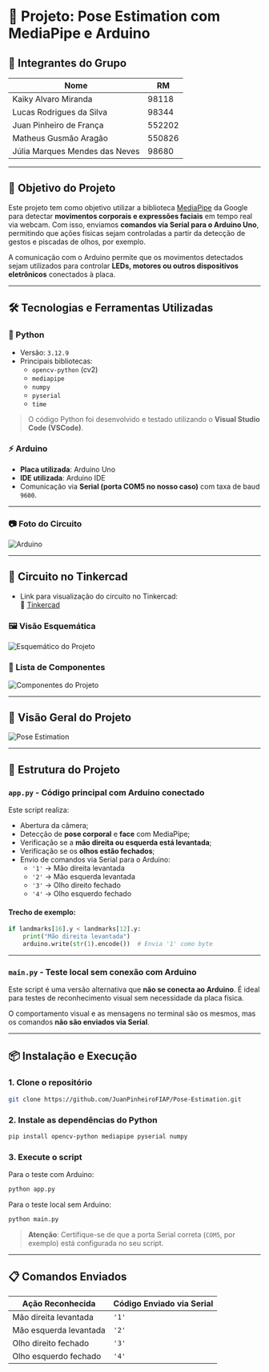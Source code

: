 # 📌 Projeto: Pose Estimation com MediaPipe e Arduino

## 👥 Integrantes do Grupo

| Nome                          | RM      |
|-------------------------------|---------|
| Kaiky Alvaro Miranda          | 98118   |
| Lucas Rodrigues da Silva      | 98344   |
| Juan Pinheiro de França       | 552202  |
| Matheus Gusmão Aragão         | 550826  |
| Júlia Marques Mendes das Neves| 98680   |

---

## 🧠 Objetivo do Projeto

Este projeto tem como objetivo utilizar a biblioteca [MediaPipe](https://developers.google.com/mediapipe) da Google para detectar **movimentos corporais e expressões faciais** em tempo real via webcam. Com isso, enviamos **comandos via Serial para o Arduino Uno**, permitindo que ações físicas sejam controladas a partir da detecção de gestos e piscadas de olhos, por exemplo.

A comunicação com o Arduino permite que os movimentos detectados sejam utilizados para controlar **LEDs, motores ou outros dispositivos eletrônicos** conectados à placa.

---

## 🛠️ Tecnologias e Ferramentas Utilizadas

### 🐍 Python

- Versão: `3.12.9`
- Principais bibliotecas:
  - `opencv-python` (cv2)
  - `mediapipe`
  - `numpy`
  - `pyserial`
  - `time`

> O código Python foi desenvolvido e testado utilizando o **Visual Studio Code (VSCode)**.

### ⚡ Arduino

- **Placa utilizada**: Arduino Uno
- **IDE utilizada**: Arduino IDE
- Comunicação via **Serial (porta COM5 no nosso caso)** com taxa de baud `9600`.

---
### 📷 Foto do Circuito
![Arduino](https://github.com/user-attachments/assets/9c85917e-573e-41d7-a19b-52aed552e5fb)

---
## 🔌 Circuito no Tinkercad

- Link para visualização do circuito no Tinkercad:  
🔗 [Tinkercad](https://www.tinkercad.com/things/b2ceVLqVYyk-pose-estimation)

### 🖼️ Visão Esquemática

![Esquemático do Projeto](https://github.com/user-attachments/assets/8120ff84-39de-4cfc-86bc-315426d0b159)

### 🧾 Lista de Componentes

![Componentes do Projeto](https://github.com/user-attachments/assets/203487dc-e311-43ef-967c-716b5a5783e9)

---

## 👀 Visão Geral do Projeto

![Pose Estimation](https://github.com/user-attachments/assets/6436f031-496a-4c99-bb9a-e22f235e665e)

---

## 📄 Estrutura do Projeto

### `app.py` - Código principal com Arduino conectado

Este script realiza:

- Abertura da câmera;
- Detecção de **pose corporal** e **face** com MediaPipe;
- Verificação se a **mão direita ou esquerda está levantada**;
- Verificação se os **olhos estão fechados**;
- Envio de comandos via Serial para o Arduino:
  - `'1'` → Mão direita levantada
  - `'2'` → Mão esquerda levantada
  - `'3'` → Olho direito fechado
  - `'4'` → Olho esquerdo fechado

#### Trecho de exemplo:
```python
if landmarks[16].y < landmarks[12].y:
    print("Mão direita levantada")
    arduino.write(str(1).encode())  # Envia '1' como byte
```

---

### `main.py` - Teste local sem conexão com Arduino

Este script é uma versão alternativa que **não se conecta ao Arduino**. É ideal para testes de reconhecimento visual sem necessidade da placa física.

O comportamento visual e as mensagens no terminal são os mesmos, mas os comandos **não são enviados via Serial**.

---

## 📦 Instalação e Execução

### 1. Clone o repositório
```bash
git clone https://github.com/JuanPinheiroFIAP/Pose-Estimation.git
```

### 2. Instale as dependências do Python
```bash
pip install opencv-python mediapipe pyserial numpy
```

### 3. Execute o script
Para o teste com Arduino:
```bash
python app.py
```

Para o teste local sem Arduino:
```bash
python main.py
```

> **Atenção**: Certifique-se de que a porta Serial correta (`COM5`, por exemplo) está configurada no seu script.

---

## 📋 Comandos Enviados

| Ação Reconhecida         | Código Enviado via Serial |
|--------------------------|----------------------------|
| Mão direita levantada    | `'1'`                      |
| Mão esquerda levantada   | `'2'`                      |
| Olho direito fechado     | `'3'`                      |
| Olho esquerdo fechado    | `'4'`                      |
